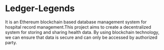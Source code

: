 # Ledger-Legends
It is an Ethereum blockchain based database management system for hospital record management.This project aims to create a decentralized system for storing and sharing health data. By using blockchain technology, we can ensure that data is secure and can only be accessed by authorized party.
